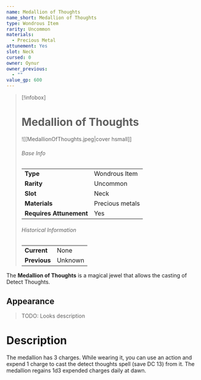 ```yaml
---
name: Medallion of Thoughts
name_short: Medallion of Thoughts
type: Wondrous Item
rarity: Uncommon
materials:
  - Precious Metal
attunement: Yes
slot: Neck
cursed: 0
owner: Oynur
owner_previous:
  - ""
value_gp: 600
---
```

> [!infobox]  
> # Medallion of Thoughts
> ![[MedallionOfThoughts.jpeg|cover hsmall]]
> ###### Base Info
> | | |
> |---|---|
> | **Type** | Wondrous Item |
> | **Rarity** | Uncommon |
> | **Slot** | Neck |
> | **Materials** | Precious metals |
> | **Requires Attunement** | Yes |
> ###### Historical Information
> | | |
> |---|---|
> | **Current** | None |
> | **Previous** | Unknown |

The **Medallion of Thoughts** is a magical jewel that allows the casting of Detect Thoughts.
## Appearance
>TODO: Looks description
# Description
The medallion has 3 charges. While wearing it, you can use an action and expend 1 charge to cast the detect thoughts spell (save DC 13) from it. The medallion regains 1d3 expended charges daily at dawn.